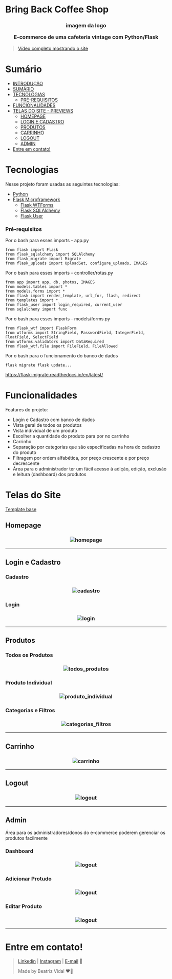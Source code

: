 # Bring Back Coffee Shop
<h3 align="center">
    imagem da logo
    <p>
    E-commerce de uma cafeteria vintage com Python/Flask
    </p>
</h3>

> [Vídeo completo mostrando o site](https://www.linkedin.com/posts/beatriz-vidal-a2b114200_sql-html-github-activity-6912455922967613441-H3Du?utm_source=linkedin_share&utm_medium=member_desktop_web)

# Sumário

* [INTRODUÇÃO](#bring-back-coffee-shop)
* [SUMÁRIO](#sumário)
* [TECNOLOGIAS](#tecnologias)
  * [PRÉ-REQUISITOS](#pré-requisitos)
* [FUNCIONALIDADES](#funcionalidades)
* [TELAS DO SITE - PREVIEWS](#telas-do-site)
  * [HOMEPAGE](#homepage)
  * [LOGIN E CADASTRO](#login-e-cadastro)
  * [PRODUTOS](#produtos)
  * [CARRINHO](#carrinho)
  * [LOGOUT](#logout)
  * [ADMIN](#admin)
* [Entre em contato!](#entre-em-contato)

# Tecnologias

Nesse projeto foram usadas as seguintes tecnologias:
- [Python](https://www.python.org)
- [Flask Microframework](https://flask.palletsprojects.com/en/2.1.x/)
  - [Flask WTForms](https://flask-wtf.readthedocs.io/en/1.0.x/)
  - [Flask SQLAlchemy](https://flask-sqlalchemy.palletsprojects.com/en/2.x/)
  - [Flask User](https://flask-user.readthedocs.io/en/latest/)

### Pré-requisitos

Por o bash para esses imports - app.py
```console
from flask import Flask
from flask_sqlalchemy import SQLAlchemy
from flask_migrate import Migrate
from flask_uploads import UploadSet, configure_uploads, IMAGES
```

Por o bash para esses imports - controller/rotas.py
```console
from app import app, db, photos, IMAGES
from models.tables import *
from models.forms import *
from flask import render_template, url_for, flash, redirect
from templates import *
from flask_user import login_required, current_user
from sqlalchemy import func
```

Por o bash para esses imports - models/forms.py
```console
from flask_wtf import FlaskForm
from wtforms import StringField, PasswordField, IntegerField, FloatField, SelectField
from wtforms.validators import DataRequired
from flask_wtf.file import FileField, FileAllowed
```

Por o bash para o funcionamento do banco de dados
```console
flask migrate flask update...
```
https://flask-migrate.readthedocs.io/en/latest/

# Funcionalidades
Features do projeto:
- Login e Cadastro com banco de dados
- Vista geral de todos os produtos
- Vista individual de um produto
- Escolher a quantidade do produto para por no carrinho
- Carrinho
- Separação por categorias que são especificadas na hora do cadastro do produto
- Filtragem por ordem alfabética, por preço crescente e por preço decrescente
- Área para o administrador ter um fácil acesso à adição, edição, exclusão e leitura (dashboard) dos produtos

# Telas do Site

[Template base](https://freemiumdownload.com/downloads/e-shopper-free-ecommerce-html-template/)
## Homepage
<h3 align="center">
    <img alt="homepage" src="static\prints\homepage.png">
</h3>

---

## Login e Cadastro

### Cadastro

<h3 align="center">
    <img alt="cadastro" src="static\prints\cadastro.gif">
</h3>

### Login

<h3 align="center">
    <img alt="login" src="static\prints\login.png">
</h3>

---

## Produtos

### Todos os Produtos

<h3 align="center">
    <img alt="todos_produtos" src="static\prints\produtos.png">
</h3>

### Produto Individual

<h3 align="center">
    <img alt="produto_individual" src="static\prints\produto_individual.png">
</h3>

### Categorias e Filtros

<h3 align="center">
    <img alt="categorias_filtros" src="static\prints\categorias_filtros.png">
</h3>

---

## Carrinho

<h3 align="center">
    <img alt="carrinho" src="static\prints\carrinho.png">
</h3>

---

## Logout

<h3 align="center">
    <img alt="logout" src="static\prints\logout.png">
</h3>

---

## Admin
Área para os administradores/donos do e-commerce poderem gerenciar os produtos facilmente

### Dashboard
<h3 align="center">
    <img alt="logout" src="static\prints\admin_dashboard.png">
</h3>

### Adicionar Protudo
<h3 align="center">
    <img alt="logout" src="static\prints\admin_add_produto.png">
</h3>

### Editar Produto
<h3 align="center">
    <img alt="logout" src="static\prints\admin_edit_produto.png">
</h3>

---

# Entre em contato!

> [Linkedin](https://www.linkedin.com/in/beatriz-vidal-a2b114200) | [Instagram](https://www.instagram.com/bvidalf/) | [E-mail](mailto:biavidalf@gmail.com) 👋
>
> Made by Beatriz Vidal ❤🎯